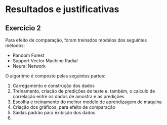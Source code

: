 # Resultados e justificativas

## Exercício 2

Para efeito de comparação, foram treinados modelos dos seguintes métodos:
 * Random Forest
 * Support Vector Machine Radial
 * Neural Network

O algoritmo é composto pelas seguintes partes:
1. Carregamento e construção dos dados
1. Treinamento, criação de predições de teste e, também, o calculo de correlação entre os dados de amostra e as predições
1. Escolha e treinamento do melhor modelo de aprendizagem de máquina
1. Criação dos gráficos, para efeito de comparação
1. Saídas padrão para exibição dos dados
1. 
